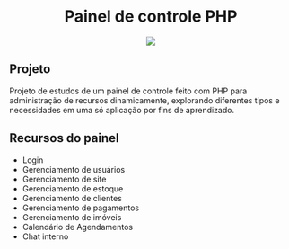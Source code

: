 <h1 align="center">
  Painel de controle PHP
</h1>

<p align="center">
 <img src="https://github.com/rodlemos/Painel/blob/master/pn.jpg"
</p>
 
 ## Projeto
 Projeto de estudos de um painel de controle feito com PHP para administração de recursos dinamicamente, explorando diferentes tipos e necessidades em uma só aplicação por fins de aprendizado.
 
## Recursos do painel
  * Login
  * Gerenciamento de usuários
  * Gerenciamento de site
  * Gerenciamento de estoque
  * Gerenciamento de clientes
  * Gerenciamento de pagamentos
  * Gerenciamento de imóveis
  * Calendário de Agendamentos
  * Chat interno
